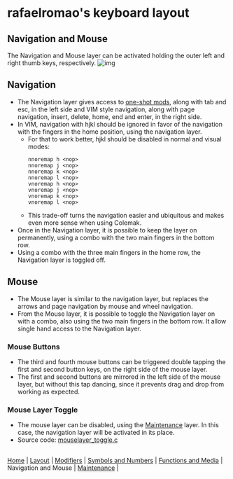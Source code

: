 # rafaelromao's keyboard layout

## Navigation and Mouse
The Navigation and Mouse layer can be activated holding the outer left and right thumb keys, respectively.
![img](https://i.imgur.com/F6y8lVN.png)

## Navigation
- The Navigation layer gives access to [one-shot mods](modifiers.md), along with tab and esc, in the left side and VIM style navigation, along with page navigation, insert, delete, home, end and enter, in the right side.
- In VIM, navigation with hjkl should be ignored in favor of the navigation with the fingers in the home position, using the navigation layer.
    - For that to work better, hjkl should be disabled in normal and visual modes:
        ```vim
        nnoremap h <nop>
        nnoremap j <nop>
        nnoremap k <nop>
        nnoremap l <nop>
        vnoremap h <nop>
        vnoremap j <nop>
        vnoremap k <nop>
        vnoremap l <nop>
        ```
    - This trade-off turns the navigation easier and ubiquitous and makes even more sense when using Colemak.
- Once in the Navigation layer, it is possible to keep the layer on permanently, using a combo with the two main fingers in the bottom row.
- Using a combo with the three main fingers in the home row, the Navigation layer is toggled off.

## Mouse
- The Mouse layer is similar to the navigation layer, but replaces the arrows and page navigation by mouse and wheel navigation.
- From the Mouse layer, it is possible to toggle the Navigation layer on with a combo, also using the two main fingers in the bottom row. It allow single hand access to the Navigation layer.

### Mouse Buttons
- The third and fourth mouse buttons can be triggered double tapping the first and second button keys, on the right side of the mouse layer.
- The first and second buttons are mirrored in the left side of the mouse layer, but without this tap dancing, since it prevents drag and drop from working as expected.

### Mouse Layer Toggle
- The mouse layer can be disabled, using the [Maintenance](maintenance.md) layer. In this case, the navigation layer will be activated in its place.
- Source code: [mouselayer_toggle.c](../features/mouselayer_toggle.c)

##
[Home](../readme.md) | 
[Layout](layout.md) |
[Modifiers](modifiers.md) |
[Symbols and Numbers](symbols.md) |
[Functions and Media](functions.md) | 
Navigation and Mouse |
[Maintenance](maintenance.md) |
